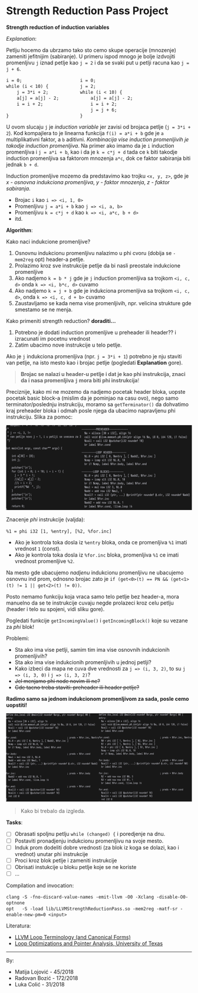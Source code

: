 # Strength Reduction Pass Project

**Strength reduction of induction variables**

*Explanation*:

Petlju hocemo da ubrzamo tako sto cemo skupe operacije (mnozenje)
zameniti jefitnijim (sabiranje). U primeru ispod mnogo je bolje izdvojiti
promenljivu `j` iznad petlje kao `j = 2` i da se svaki put u petlji racuna kao
`j = j + 6`.

```
i = 0;                      i = 0;
while (i < 10) {            j = 2;
    j = 3*i + 2;            while (i < 10) {
    a[j] = a[j] - 2;            a[j] = a[j] - 2;
    i = i + 2;                  i = i + 2;
                                j = j + 6;
}                           }
```

U ovom slucaju `j` je *induction variable* jer zavisi od brojaca petlje (`j =
3*i + 2`). Kod kompajlera to je linearna funkcija `f(i) = a*i + b` gde je `a`
multiplikativni faktor, a `b` aditivni. *Kombinacija vise induction promenljivih
je takodje induction promenljiva*. Na primer ako imamo da je `i` induction
promenljiva i `j = a*i + b`, kao i da je `k = c*j + d` tada ce `k` biti takodje
induction promenljiva sa faktorom mnozenja `a*c`, dok ce faktor sabiranja biti
jednak `b + d`.

Induction promenljive mozemo da predstavimo kao trojku `<x, y, z>`, gde je *x -
osnovna indukciona promenljiva*, *y - faktor mnozenja*, *z - faktor sabiranja*.
* Brojac `i` kao `i => <i, 1, 0>`
* Promenljivu `j = a*i + b` kao `j => <i, a, b>`
* Promenljivu `k = c*j + d` kao `k => <i, a*c, b + d>`
* itd.

**Algorithm**:

Kako naci indukcione promenljive?

1. Osnovnu indukcionu promenljivu nalazimo u phi cvoru (dobija se `-mem2reg`
   opt) header-a petlje.
2. Prolazimo kroz sve instrukcije petlje da bi nasli preostale indukcione
   promenljive
  3. Ako nadjemo `k = b * j` gde je `j` induction promenljiva sa trojkom `<i, c, d>`
     onda `k => <i, b*c, d>` cuvamo
  4. Ako nadjemo `k = j + b` gde je indukciona promenljiva sa trojkom `<i, c, d>`,
     onda `k => <i, c, d + b>` cuvamo
5. Zaustavljamo se kada nema vise promenljivih, npr. velicina strukture gde
   smestamo se ne menja.

Kako primeniti strength reduction? **doraditi...**

1. Potrebno je dodati induction promenljive u preheader ili header?? i
   izracunati im pocetnu vrednost
2. Zatim ubacimo nove instrukcije u telo petlje.

Ako je `j` indukciona promenljiva (npr. `j = 3*i + 1`) potrebno je nju staviti
van petlje, na isto mesto kao i brojac petlje (pogledati **Explanation** gore).

> **Brojac se nalazi u header-u petlje i dat je kao phi instrukcija, znaci da i
> nasa promenljiva `j` mora biti phi instrukcija**!

Preciznije, kako mi ne mozemo da nadjemo pocetak header bloka, uopste pocetak
basic block-a (mislim da je pominjao na casu ovo), nego samo
terminator/poslednju instrukciju, moramo sa `getTerminator()` da dohvatimo kraj
preheader bloka i odmah posle njega da ubacimo napravljenu phi instrukciju.
Slika za pomoc:

![](./imgs/izvorni.png)


Znacenje *phi* instrukcije (valjda):

`%1 = phi i32 [1, %entry], [%2, %for.inc]`

* Ako je kontrola toka dosla iz `%entry` bloka, onda ce promenljiva `%1` imati
  vrednost `1` (const).
* Ako je kontrola toka dosla iz `%for.inc` bloka, promenljiva `%1` ce imati
  vrednost promenljive `%2`.

Na mesto gde ubacujemo *nadjenu* indukcionu promenljivu ne ubacujemo osnovnu ind
prom, odnosno brojac zato je `if (get<0>(t) == PN && (get<1>(t) != 1 ||
get<2>(t) != 0))`.

Posto nemamo funkciju koja vraca samo telo petlje bez header-a, mora manuelno da
se te instrukcije cuvaju negde prolazeci kroz celu petlju (header i telo su
spojeni, vidi sliku gore).

Pogledati funkcije `getIncomingValue()` i `getIncomingBlock()` koje su vezane za
*phi* blok!

Problemi:
* Sta ako ima vise petlji, samim tim ima vise osnovnih indukcionih
  promenljivih?
* Sta ako ima vise indukcionih promenljivih u jednoj petlji?
* Kako izbeci da mapa ne cuva dve vrednosti za `j => (i, 3, 2)`, to su `j => (i,
  3, 0)` i `j => (i, 3, 2)`?
* ~~Jel menjamo phi node novim ili ne?~~
* ~~Gde tacno treba staviti: preheader ili header petlje?~~

**Radimo samo sa jednom indukcionom promenljivom za sada, posle cemo uopstiti!**

![](./imgs/poredjenje.png)

> Kako bi trebalo da izgleda.

**Tasks**:

- [ ] Obrasati spoljnu petlju `while (changed) {` i poredjenje na dnu.
- [ ] Postaviti pronadjenju indukcionu promenljivu na svoje mesto.
- [ ] Induk prom dodeliti dobre vrednosti (za blok iz koga se dolazi, kao i
  vrednot) unutar phi instrukcije
- [ ] Proci kroz blok petlje i zameniti instrukcije
- [ ] Obrisati instukcije u bloku petlje koje se ne koriste
- [ ] ...

Compilation and invocation:

```
clang -S -fno-discard-value-names -emit-llvm -O0 -Xclang -disable-O0-optnone
opt   -S -load lib/LLVMStrengthReductionPass.so -mem2reg -matf-sr -enable-new-pm=0 <input>
```

Literatura:
* [LLVM Loop Terminology (and Canonical
  Forms)](https://releases.llvm.org/11.0.0/docs/LoopTerminology.html)
* [Loop Optimizations and Pointer Analysis, University of Texas
  ](https://www.cs.utexas.edu/~pingali/CS380C/2019/lectures/strengthReduction.pdf)

---

By:
* Matija Lojović - 45/2018
* Radovan Bozić - 172/2018
* Luka Colić - 31/2018
